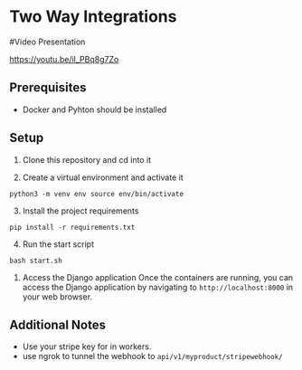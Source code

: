 Two Way Integrations
==========================

#Video Presentation

https://youtu.be/il_PBq8g7Zo


Prerequisites
-------------

-   Docker and Pyhton should be installed

Setup
-----

1.  Clone this repository and cd into it

2.  Create a virtual environment and activate it

`python3 -m venv env
source env/bin/activate`

3.  Install the project requirements

`pip install -r requirements.txt`

4.  Run the start script

`bash start.sh`

1.  Access the Django application Once the containers are running, you can access the Django application by navigating to `http://localhost:8000` in your web browser.





Additional Notes
----------------

+ Use your stripe key for in workers.
+ use ngrok to tunnel the webhook to `api/v1/myproduct/stripewebhook/`